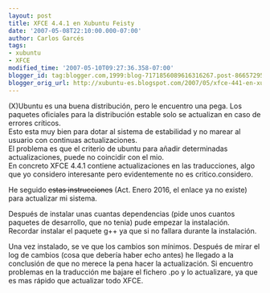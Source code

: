 ```yaml
---
layout: post
title: XFCE 4.4.1 en Xubuntu Feisty
date: '2007-05-08T22:10:00.000-07:00'
author: Carlos Garcés
tags: 
- xubuntu
- XFCE
modified_time: '2007-05-10T09:27:36.358-07:00'
blogger_id: tag:blogger.com,1999:blog-7171856089616316267.post-866572954880401563
blogger_orig_url: http://xubuntu-es.blogspot.com/2007/05/xfce-441-en-xubuntu-feisty.html
---
```


(X)Ubuntu es una buena distribución, pero le encuentro una
pega. Los paquetes oficiales para la distribución estable solo se actualizan
en caso de errores críticos.  
Esto esta muy bien para dotar al sistema de estabilidad y no marear al usuario
con continuas actualizaciones.  
El problema es que el criterio de ubuntu para añadir determinadas actualizaciones, puede no coincidir con el mio.  
En concreto XFCE 4.4.1 contiene actualizaciones en las traducciones, algo que
yo considero interesante pero evidentemente no es critico.considero.

<!-- leer mas -->
  
He seguido ~~estas instrucciones~~ (Act. Enero 2016, el enlace ya no existe) para actualizar mi sistema.  
  
Después de instalar unas cuantas dependencias (pide unos cuantos paquetes de
desarrollo, que no tenia) pude empezar la instalación. Recordar instalar el
paquete g++ ya que si no fallara durante la instalación.  

Una vez instalado, se ve que los cambios son mínimos. Después de mirar el log
de cambios (cosa que debería haber echo antes) he llegado a la conclusión de
que no merece la pena hacer la actualización. Si encuentro problemas en la
traducción me bajare el fichero .po y lo actualizare, ya que es mas rápido que
actualizar todo XFCE.

